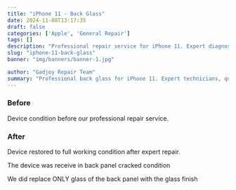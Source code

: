 ```yaml
---
title: "iPhone 11 - Back Glass"
date: 2024-11-08T13:17:35
draft: false
categories: ['Apple', 'General Repair']
tags: []
description: "Professional repair service for iPhone 11. Expert diagnosis and quality repairs in Bangalore."
slug: "iphone-11-back-glass"
banner: "img/banners/banner-1.jpg"

author: "Gadjoy Repair Team"
summary: "Professional back glass for iPhone 11. Expert technicians, quality parts, warranty included."
---
```


### Before

Device condition before our professional repair service.

### After

Device restored to full working condition after expert repair.

The device was receive in back panel cracked condition

We did replace ONLY glass of the back panel with the glass finish